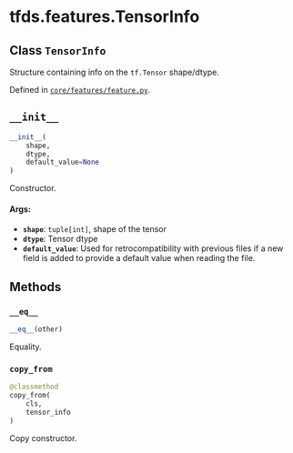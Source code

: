<div itemscope itemtype="http://developers.google.com/ReferenceObject">
<meta itemprop="name" content="tfds.features.TensorInfo" />
<meta itemprop="path" content="Stable" />
<meta itemprop="property" content="__eq__"/>
<meta itemprop="property" content="__init__"/>
<meta itemprop="property" content="copy_from"/>
</div>

# tfds.features.TensorInfo

## Class `TensorInfo`

Structure containing info on the `tf.Tensor` shape/dtype.

Defined in [`core/features/feature.py`](https://github.com/tensorflow/datasets/tree/master/tensorflow_datasets/core/features/feature.py).

<!-- Placeholder for "Used in" -->

<h2 id="__init__"><code>__init__</code></h2>

```python
__init__(
    shape,
    dtype,
    default_value=None
)
```

Constructor.

#### Args:

*   <b>`shape`</b>: `tuple[int]`, shape of the tensor
*   <b>`dtype`</b>: Tensor dtype
*   <b>`default_value`</b>: Used for retrocompatibility with previous files if a
    new field is added to provide a default value when reading the file.

## Methods

<h3 id="__eq__"><code>__eq__</code></h3>

```python
__eq__(other)
```

Equality.

<h3 id="copy_from"><code>copy_from</code></h3>

```python
@classmethod
copy_from(
    cls,
    tensor_info
)
```

Copy constructor.
